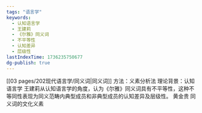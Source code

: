 ```yaml
---
tags: "语言学"
keywords:
  - 认知语言学
  - 王建莉
  - 《尔雅》同义词
  - 不平等性
  - 认知差异
  - 层级性
lastIndexTime: 1736235750677
dg-publish: true
---
```

[[03 pages/202现代语言学/同义词\|同义词]]
方法：义素分析法
理论背景：认知语言学
王建莉从认知语言学的角度，认为《尔雅》同义词具有不平等性，这种不等同性表现为同义范畴内典型成员和非典型成员的认知差异及层级性。
黄金贵 同义词的文化义素
